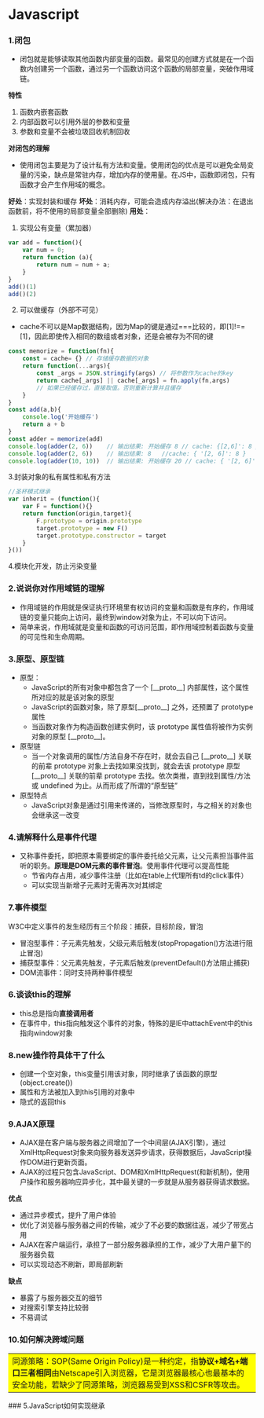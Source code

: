# Javascript
### 1.闭包
* 闭包就是能够读取其他函数内部变量的函数。最常见的创建方式就是在一个函数内创建另一个函数，通过另一个函数访问这个函数的局部变量，突破作用域链。

**特性**
1. 函数内嵌套函数
2. 内部函数可以引用外层的参数和变量
3. 参数和变量不会被垃圾回收机制回收

**对闭包的理解**
* 使用闭包主要是为了设计私有方法和变量。使用闭包的优点是可以避免全局变量的污染，缺点是常驻内存，增加内存的使用量。在JS中，函数即闭包，只有函数才会产生作用域的概念。

**好处**：实现封装和缓存
**坏处**：消耗内存，可能会造成内存溢出(解决办法：在退出函数前，将不使用的局部变量全部删除)
**用处**：
1. 实现公有变量（累加器）
```js
var add = function(){
    var num = 0;
    return function (a){
        return num = num + a;
    }
}
add()(1)
add()(2)
```
2. 可以做缓存（外部不可见）
* cache不可以是Map数据结构，因为Map的键是通过=\==比较的，即[1]!==[1]，因此即使传入相同的数组或者对象，还是会被存为不同的键
```js
const memorize = function(fn){
    const = cache= {} // 存储缓存数据的对象
    return function(...args){
        const _args = JSON.stringify(args) // 将参数作为cache的key
        return cache[_args] || cache[_args] = fn.apply(fn,args) 
        // 如果已经缓存过，直接取值。否则重新计算并且缓存
    }
}
const add(a,b){
    console.log('开始缓存')
    return a + b
}
const adder = memorize(add)
console.log(adder(2, 6))    // 输出结果: 开始缓存 8 // cache: {[2,6]': 8 }
console.log(adder(2, 6))    // 输出结果: 8   //cache: { '[2, 6]': 8 }
console.log(adder(10, 10))  // 输出结果: 开始缓存 20 // cache: { '[2, 6]': 8, '[10, 10]': 20 }
```
3.封装对象的私有属性和私有方法
```js
//圣杯模式继承
var inherit = (function(){
    var F = function(){}
    return function(origin,target){
        F.prototype = origin.prototype
        target.prototype = new F()
        target.prototype.constructor = target
    }
}())
```
4.模块化开发，防止污染变量
### 2.说说你对作用域链的理解
* 作用域链的作用就是保证执行环境里有权访问的变量和函数是有序的，作用域链的变量只能向上访问，最终到window对象为止，不可以向下访问。
* 简单来说，作用域就是变量和函数的可访问范围，即作用域控制着函数与变量的可见性和生命周期。
### 3.原型、原型链
* 原型：
    * JavaScript的所有对象中都包含了一个 [\_\_proto__] 内部属性，这个属性所对应的就是该对象的原型
    * JavaScript的函数对象，除了原型[\_\_proto__] 之外，还预置了 prototype 属性
    * 当函数对象作为构造函数创建实例时，该 prototype 属性值将被作为实例对象的原型 [\_\_proto__]。
* 原型链
    * 当一个对象调用的属性/方法自身不存在时，就会去自己 [\_\_proto__]  关联的前辈 prototype 对象上去找如果没找到，就会去该 prototype 原型 [\_\_proto__]  关联的前辈 prototype 去找。依次类推，直到找到属性/方法或 undefined 为止。从而形成了所谓的“原型链”
* 原型特点
    * JavaScript对象是通过引用来传递的，当修改原型时，与之相关的对象也会继承这一改变
### 4.请解释什么是事件代理
* 又称事件委托，即把原本需要绑定的事件委托给父元素，让父元素担当事件监听的职务。**原理是DOM元素的事件冒泡**。使用事件代理可以提高性能
    * 节省内存占用，减少事件注册（比如在table上代理所有td的click事件）
    * 可以实现当新增子元素时无需再次对其绑定
### 7.事件模型
W3C中定义事件的发生经历有三个阶段：捕获，目标阶段，冒泡
* 冒泡型事件：子元素先触发，父级元素后触发(stopPropagation()方法进行阻止冒泡)
* 捕获型事件：父元素先触发，子元素后触发(preventDefault()方法阻止捕获)
* DOM流事件：同时支持两种事件模型
### 6.谈谈this的理解
* this总是指向**直接调用者**
* 在事件中，this指向触发这个事件的对象，特殊的是IE中attachEvent中的this指向window对象
### 8.new操作符具体干了什么
* 创建一个空对象，this变量引用该对象，同时继承了该函数的原型(object.create())
* 属性和方法被加入到this引用的对象中
* 隐式的返回this
### 9.AJAX原理
* AJAX是在客户端与服务器之间增加了一个中间层(AJAX引擎)，通过XmlHttpRequest对象来向服务器发送异步请求，获得数据后，JavaScript操作DOM进行更新页面。
* AJAX的过程只包含JavaScript、DOM和XmlHttpRequest(和新机制)，使用户操作和服务器响应异步化，其中最关键的一步就是从服务器获得请求数据。

**优点**
* 通过异步模式，提升了用户体验
* 优化了浏览器与服务器之间的传输，减少了不必要的数据往返，减少了带宽占用
* AJAX在客户端运行，承担了一部分服务器承担的工作，减少了大用户量下的服务器负载
* 可以实现动态不刷新，即局部刷新

**缺点**
* 暴露了与服务器交互的细节
* 对搜索引擎支持比较弱
* 不易调试
### 10.如何解决跨域问题
<table><tr><td bgcolor=yellow>
同源策略：SOP(Same Origin Policy)是一种约定，指<strong>协议+域名+端口三者相同</strong>由Netscape引入浏览器，它是浏览器最核心也最基本的安全功能，若缺少了同源策略，浏览器易受到XSS和CSFR等攻击。
</td></tr></table>
### 5.JavaScript如何实现继承

